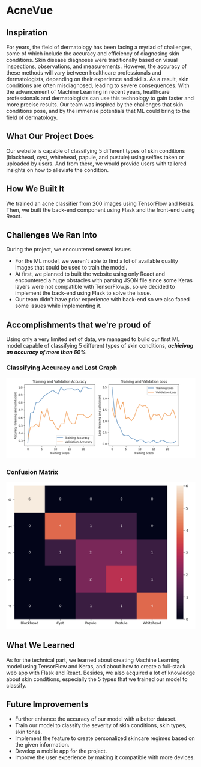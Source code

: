 # AcneVue

## Inspiration
For years, the field of dermatology has been facing a myriad of challenges, some of which include the accuracy and efficiency of diagnosing skin conditions. Skin disease diagnoses were traditionally based on visual inspections, observations, and measurements. However, the accuracy of these methods will vary between healthcare professionals and dermatologists, depending on their experience and skills. As a result, skin conditions are often misdiagnosed, leading to severe consequences. With the advancement of Machine Learning in recent years, healthcare professionals and dermatologists can use this technology to gain faster and more precise results. Our team was inspired by the challenges that skin conditions pose, and by the immense potentials that ML could bring to the field of dermatology.

## What Our Project Does
Our website is capable of classifying 5 different types of skin conditions (blackhead, cyst, whitehead, papule, and pustule) using selfies taken or uploaded by users. And from there, we would provide users with tailored insights on how to alleviate the condition.

## How We Built It
We trained an acne classifier from 200 images using TensorFlow and Keras. Then, we built the back-end component using Flask and the front-end using React.

## Challenges We Ran Into
During the project, we encountered several issues
- For the ML model, we weren't able to find a lot of available quality images that could be used to train the model.
- At first, we planned to built the website using only React and encountered a huge obstacles with parsing JSON file since some Keras layers were not compatible with TensorFlow.js, so we decided to implement the back-end using Flask to solve the issue.
- Our team didn't have prior experience with back-end so we also faced some issues while implementing it.
  
## Accomplishments that we're proud of
Using only a very limited set of data, we managed to build our first ML model capable of classifying 5 different types of skin conditions, _**achieivng an accuracy of more than 60%**_ 

### Classifying Accuracy and Lost Graph
<img style="center" src="analysis/accuracy_graph.png" alt="Accuracy Graph" width="600px"/> 

### Confusion Matrix
<img style="center" src="analysis/confusion_matrix.png" alt="Homepage" width="600px"/> <br>


## What We Learned
As for the technical part, we learned about creating Machine Learning model using TensorFlow and Keras, and about how to create a full-stack web app with Flask and React. Besides, we also acquired a lot of knowledge about skin conditions, especially the 5 types that we trained our model to classify.

## Future Improvements
- Further enhance the accuracy of our model with a better dataset.
- Train our model to classify the severity of skin conditions, skin types, skin tones.
- Implement the feature to create personalized skincare regimes based on the given information.
- Develop a mobile app for the project.
- Improve the user experience by making it compatible with more devices.